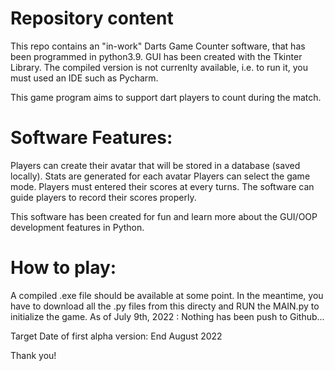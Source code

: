 # Repository content

This repo contains an "in-work" Darts Game Counter software, that has been programmed in python3.9.
GUI has been created with the Tkinter Library.
The compiled version is not currenlty available, i.e. to run it, you must used an IDE such as Pycharm.

This game program aims to support dart players to count during the match.

# Software Features:
Players can create their avatar that will be stored in a database (saved locally).
Stats are generated for each avatar
Players can select the game mode.
Players must entered their scores at every turns.
The software can guide players to record their scores properly.

This software has been created for fun and learn more about the GUI/OOP development features in Python.

# How to play:

A compiled .exe file should be available at some point.
In the meantime, you have to download all the .py files from this directy and RUN the MAIN.py to initialize the game.
As of July 9th, 2022 : Nothing has been push to Github...  

Target Date of first alpha version: End August 2022

Thank you!

